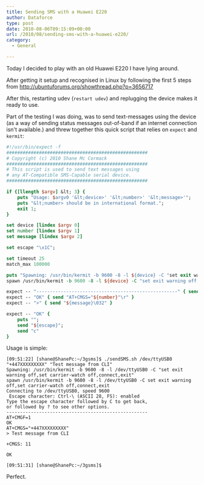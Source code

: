 ```yaml
---
title: Sending SMS with a Huawei E220
author: Dataforce
type: post
date: 2010-08-06T09:15:09+00:00
url: /2010/08/sending-sms-with-a-huawei-e220/
category:
  - General

---
```

Today I decided to play with an old Huawei E220 I have lying around.

After getting it setup and recognised in Linux by following the first 5 steps from http://ubuntuforums.org/showthread.php?p=3656717

After this, restarting udev (`restart udev`) and replugging the device makes it ready to use.

<!--more-->

Part of the testing I was doing, was to send text-messages using the device (as a way of sending status messages out-of-band if an internet connection isn't available.) and threw together this quick script that relies on `expect` and `kermit`:

```tcl
#!/usr/bin/expect -f
####################################################
# Copyright (c) 2010 Shane Mc Cormack
####################################################
# This script is used to send text messages using
# any AT-Compatible SMS-Capable serial device.
####################################################

if {[llength $argv] &lt; 3} {
	puts "Usage: $argv0 '&lt;device>' '&lt;number>' '&lt;message>'";
	puts "&lt;number> should be in international format.";
	exit 1;
}

set device [lindex $argv 0]
set number [lindex $argv 1]
set message [lindex $argv 2]

set escape "\x1C";

set timeout 25
match_max 100000

puts "Spawning: /usr/bin/kermit -b 9600 -8 -l ${device} -C "set exit warning off,set carrier-watch off,connect,exit""
spawn /usr/bin/kermit -b 9600 -8 -l ${device} -C "set exit warning off,set carrier-watch off,connect,exit"

expect -- "----------------------------------------------------" { send "AT+CMGF=1\r\n" }
expect -- "OK" { send "AT+CMGS="${number}"\r" }
expect -- ">" { send "${message}\032" }

expect -- "OK" {
	puts "";
	send "${escape}";
	send "c"
}
```

Usage is simple:

```shell
[09:51:22] [shane@ShanePc:~/3gsms]$ ./sendSMS.sh /dev/ttyUSB0 "+447XXXXXXXXX" "Test message from CLI"
Spawning: /usr/bin/kermit -b 9600 -8 -l /dev/ttyUSB0 -C "set exit warning off,set carrier-watch off,connect,exit"
spawn /usr/bin/kermit -b 9600 -8 -l /dev/ttyUSB0 -C set exit warning off,set carrier-watch off,connect,exit
Connecting to /dev/ttyUSB0, speed 9600
 Escape character: Ctrl-\ (ASCII 28, FS): enabled
Type the escape character followed by C to get back,
or followed by ? to see other options.
----------------------------------------------------
AT+CMGF=1
OK
AT+CMGS="+447XXXXXXXXX"
> Test message from CLI

+CMGS: 11

OK

[09:51:31] [shane@ShanePc:~/3gsms]$
```

Perfect.
